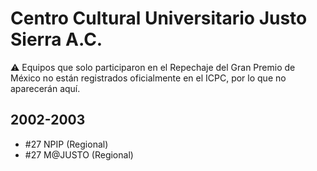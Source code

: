 # Centro Cultural Universitario Justo Sierra A.C.

:warning: Equipos que solo participaron en el Repechaje del Gran Premio de México no están registrados oficialmente en el ICPC, por lo que no aparecerán aquí.

## 2002-2003

- #27 NPIP (Regional)
- #27 M@JUSTO (Regional)


